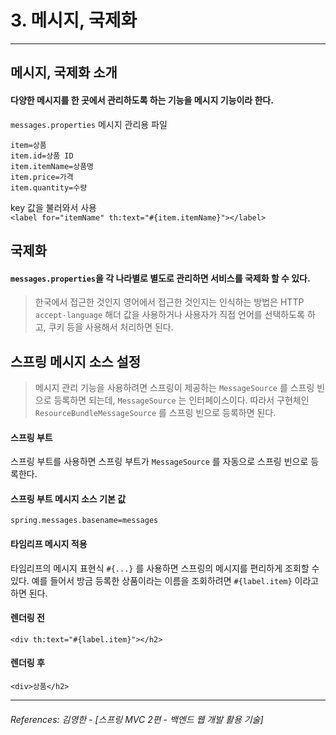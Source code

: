 # 3. 메시지, 국제화

----
## 메시지, 국제화 소개
#### 다양한 메시지를 한 곳에서 관리하도록 하는 기능을 메시지 기능이라 한다.  
```messages.properties``` 
메시지 관리용 파일

```
item=상품
item.id=상품 ID
item.itemName=상품명
item.price=가격
item.quantity=수량
```

key 값을 불러와서 사용  
```<label for="itemName" th:text="#{item.itemName}"></label>```
   

## 국제화

#### `messages.properties`을 각 나라별로 별도로 관리하면 서비스를 국제화 할 수 있다.
> 한국에서 접근한 것인지 영어에서 접근한 것인지는 인식하는 방법은 HTTP `accept-language` 해더 값을
사용하거나 사용자가 직접 언어를 선택하도록 하고, 쿠키 등을 사용해서 처리하면 된다.


## 스프링 메시지 소스 설정
> 메시지 관리 기능을 사용하려면 스프링이 제공하는 `MessageSource` 를 스프링 빈으로 등록하면 되는데,
`MessageSource` 는 인터페이스이다. 따라서 구현체인 `ResourceBundleMessageSource` 를 스프링 빈으로
등록하면 된다.
#### 스프링 부트
스프링 부트를 사용하면 스프링 부트가 `MessageSource` 를 자동으로 스프링 빈으로 등록한다.

#### 스프링 부트 메시지 소스 기본 값
`spring.messages.basename=messages`


#### 타임리프 메시지 적용
타임리프의 메시지 표현식 `#{...}` 를 사용하면 스프링의 메시지를 편리하게 조회할 수 있다.
예를 들어서 방금 등록한 상품이라는 이름을 조회하려면 `#{label.item}` 이라고 하면 된다.
#### 렌더링 전
`<div th:text="#{label.item}"></h2>`
#### 렌더링 후
`<div>상품</h2>`

----  

###### References: 김영한 - [스프링 MVC 2편 - 백엔드 웹 개발 활용 기술]
